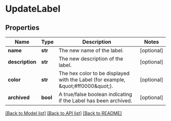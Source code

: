 # UpdateLabel

## Properties
Name | Type | Description | Notes
------------ | ------------- | ------------- | -------------
**name** | **str** | The new name of the label. | [optional] 
**description** | **str** | The new description of the label. | [optional] 
**color** | **str** | The hex color to be displayed with the Label (for example, \&quot;#ff0000\&quot;). | [optional] 
**archived** | **bool** | A true/false boolean indicating if the Label has been archived. | [optional] 

[[Back to Model list]](../README.md#documentation-for-models) [[Back to API list]](../README.md#documentation-for-api-endpoints) [[Back to README]](../README.md)


